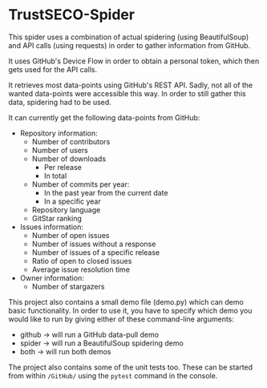 # TrustSECO-Spider
This spider uses a combination of actual spidering (using BeautifulSoup) and API calls (using requests) in order to gather information from GitHub.

It uses GitHub's Device Flow in order to obtain a personal token, which then gets used for the API calls.

It retrieves most data-points using GitHub's REST API. Sadly, not all of the wanted data-points were accessible this way. In order to still gather this data, spidering had to be used.

It can currently get the following data-points from GitHub:
- Repository information:
  - Number of contributors
  - Number of users
  - Number of downloads
    - Per release
    - In total
  - Number of commits per year:
    - In the past year from the current date
    - In a specific year
  - Repository language
  - GitStar ranking
- Issues information:
  - Number of open issues
  - Number of issues without a response
  - Number of issues of a specific release
  - Ratio of open to closed issues
  - Average issue resolution time
- Owner information:
  - Number of stargazers

This project also contains a small demo file (demo.py) which can demo basic functionality. In order to use it, you have to specify which demo you would like to run by giving either of these command-line arguments:
- github -> will run a GitHub data-pull demo
- spider -> will run a BeautifulSoup spidering demo
- both   -> will run both demos

The project also contains some of the unit tests too. These can be started from within ```/GitHub/``` using the ```pytest``` command in the console.